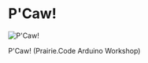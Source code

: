 # P'Caw!

![P'Caw!][logo]

P'Caw!  (Prairie.Code Arduino Workshop)


[logo]: https://github.com/n8dgr8/pcaw/raw/master/g3985.png "Our Brave Logo"
